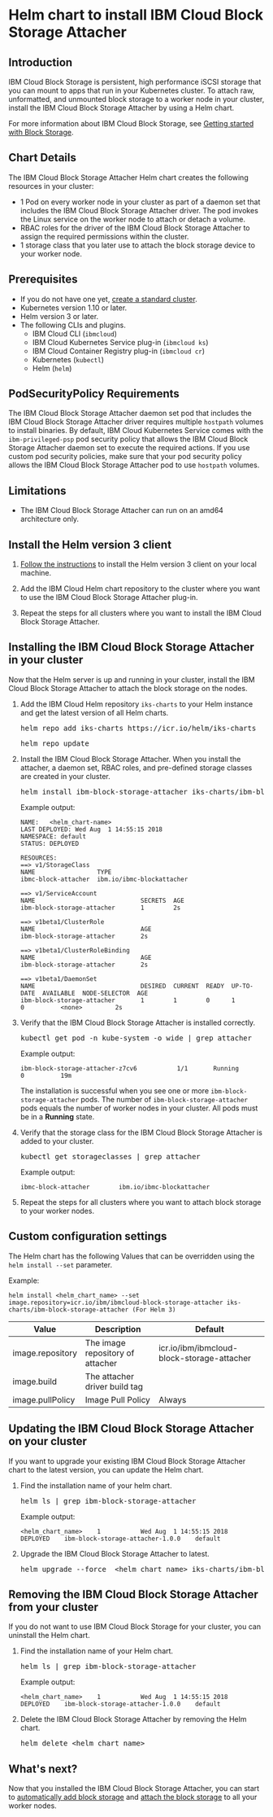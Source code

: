 
# Helm chart to install IBM Cloud Block Storage Attacher

## Introduction
IBM Cloud Block Storage is persistent, high performance iSCSI storage that you can mount to apps that run in your Kubernetes cluster. To attach raw, unformatted, and unmounted block storage to a worker node in your cluster, install the IBM Cloud Block Storage Attacher by using a Helm chart.

For more information about IBM Cloud Block Storage, see [Getting started with Block Storage](https://cloud.ibm.com/docs/infrastructure/BlockStorage?topic=BlockStorage-GettingStarted#getting-started-with-block-storage).

## Chart Details
The IBM Cloud Block Storage Attacher Helm chart creates the following resources in your cluster:
- 1 Pod on every worker node in your cluster as part of a daemon set that includes the IBM Cloud Block Storage Attacher driver. The pod invokes the Linux service on the worker node to attach or detach a volume.
- RBAC roles for the driver of the IBM Cloud Block Storage Attacher to assign the required permissions within the cluster.
- 1 storage class that you later use to attach the block storage device to your worker node.

## Prerequisites
*   If you do not have one yet, [create a standard cluster](https://cloud.ibm.com/docs/containers?topic=containers-clusters#clusters_cli).
*   Kubernetes version 1.10 or later.
*   Helm version 3 or later.
*   The following CLIs and plugins.
    *  IBM Cloud CLI (`ibmcloud`)
    *  IBM Cloud Kubernetes Service plug-in (`ibmcloud ks`)
    *  IBM Cloud Container Registry plug-in (`ibmcloud cr`)
    *  Kubernetes (`kubectl`)
    *  Helm (`helm`)

## PodSecurityPolicy Requirements
The IBM Cloud Block Storage Attacher daemon set pod that includes the IBM Cloud Block Storage Attacher driver requires multiple `hostpath` volumes to install binaries. By default, IBM Cloud Kubernetes Service comes with the `ibm-privileged-psp` pod security policy that allows the IBM Cloud Block Storage Attacher daemon set to execute the required actions. If you use custom pod security policies, make sure that your pod security policy allows the IBM Cloud Block Storage Attacher pod to use `hostpath` volumes.

## Limitations
* The IBM Cloud Block Storage Attacher can run on an amd64 architecture only.

## Install the Helm version 3 client

1.  [Follow the instructions](https://cloud.ibm.com/docs/containers?topic=containers-helm#install_v3) to install the Helm version 3 client on your local machine.

2. Add the IBM Cloud Helm chart repository to the cluster where you want to use the IBM Cloud Block Storage Attacher plug-in.

3. Repeat the steps for all clusters where you want to install the IBM Cloud Block Storage Attacher.

## Installing the IBM Cloud Block Storage Attacher in your cluster
Now that the Helm server is up and running in your cluster, install the IBM Cloud Block Storage Attacher to attach the block storage on the nodes.

1. Add the IBM Cloud Helm repository `iks-charts` to your Helm instance and get the latest version of all Helm charts.
   <pre>helm repo add iks-charts https://icr.io/helm/iks-charts</pre>
   <pre>helm repo update</pre>   
2. Install the IBM Cloud Block Storage Attacher. When you install the attacher, a daemon set, RBAC roles, and pre-defined storage classes are created in your cluster.
   <pre>helm install ibm-block-storage-attacher iks-charts/ibm-block-storage-attacher</pre>

   Example output:
   ```
   NAME:   <helm_chart-name>
   LAST DEPLOYED: Wed Aug  1 14:55:15 2018
   NAMESPACE: default
   STATUS: DEPLOYED

   RESOURCES:
   ==> v1/StorageClass
   NAME                 TYPE
   ibmc-block-attacher  ibm.io/ibmc-blockattacher  

   ==> v1/ServiceAccount
   NAME                             SECRETS  AGE
   ibm-block-storage-attacher       1        2s

   ==> v1beta1/ClusterRole
   NAME                             AGE
   ibm-block-storage-attacher       2s

   ==> v1beta1/ClusterRoleBinding
   NAME                             AGE
   ibm-block-storage-attacher       2s

   ==> v1beta1/DaemonSet
   NAME                             DESIRED  CURRENT  READY  UP-TO-DATE  AVAILABLE  NODE-SELECTOR  AGE
   ibm-block-storage-attacher       1        1        0      1           0          <none>         2s
   ```

3. Verify that the IBM Cloud Block Storage Attacher is installed correctly.
   <pre>kubectl get pod -n kube-system -o wide | grep attacher</pre>

   Example output:
   ```
   ibm-block-storage-attacher-z7cv6           1/1       Running            0          19m
   ```
   The installation is successful when you see one or more `ibm-block-storage-attacher` pods. The number of `ibm-block-storage-attacher` pods equals the number of worker nodes in your cluster. All pods must be in a **Running** state.

4. Verify that the storage class for the IBM Cloud Block Storage Attacher is added to your cluster.
   <pre>kubectl get storageclasses | grep attacher</pre>

   Example output:
   ```
   ibmc-block-attacher        ibm.io/ibmc-blockattacher
   ```
5. Repeat the steps for all clusters where you want to attach block storage to your worker nodes.

## Custom configuration settings
The Helm chart has the following Values that can be overridden using the `helm install --set` parameter.

Example:
```
helm install <helm_chart_name> --set image.repository=icr.io/ibm/ibmcloud-block-storage-attacher iks-charts/ibm-block-storage-attacher (For Helm 3)
```
| Value                  | Description                      | Default                                    |
|------------------------|----------------------------------|--------------------------------------------|
| image.repository       | The image repository of attacher | icr.io/ibm/ibmcloud-block-storage-attacher |
| image.build            | The attacher driver build tag    |                                            |
| image.pullPolicy       | Image Pull Policy                | Always                                     |

## Updating the IBM Cloud Block Storage Attacher on your cluster
If you want to upgrade your existing IBM Cloud Block Storage Attacher chart to the latest version, you can update the Helm chart.

1. Find the installation name of your helm chart.

   <pre>helm ls | grep ibm-block-storage-attacher</pre>

   Example output:
   ```
   <helm_chart_name>	1       	Wed Aug  1 14:55:15 2018	DEPLOYED	ibm-block-storage-attacher-1.0.0	default
   ```

2. Upgrade the IBM Cloud Block Storage Attacher to latest.
   <pre>helm upgrade --force  &lt;helm_chart_name&gt; iks-charts/ibm-block-storage-attacher </pre>

## Removing the IBM Cloud Block Storage Attacher from your cluster
If you do not want to use IBM Cloud Block Storage for your cluster, you can uninstall the Helm chart.

1. Find the installation name of your Helm chart.

   <pre>helm ls | grep ibm-block-storage-attacher</pre>

   Example output:
   ```
   <helm_chart_name>	1       	Wed Aug  1 14:55:15 2018	DEPLOYED	ibm-block-storage-attacher-1.0.0	default
   ```

2. Delete the IBM Cloud Block Storage Attacher by removing the Helm chart.
   <pre>helm delete &lt;helm_chart_name&gt;</pre>

## What's next?
Now that you installed the IBM Cloud Block Storage Attacher, you can start to [automatically add block storage](https://cloud.ibm.com/docs/containers?topic=containers-utilities#attach_block) and [attach the block storage](https://cloud.ibm.com/docs/containers?topic=containers-utilities#automatic_block) to all your worker nodes.
